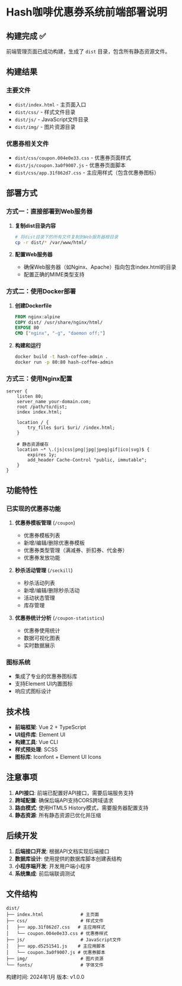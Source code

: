 # Hash咖啡优惠券系统前端部署说明

## 构建完成 ✅

前端管理页面已成功构建，生成了 `dist` 目录，包含所有静态资源文件。

## 构建结果

### 主要文件
- `dist/index.html` - 主页面入口
- `dist/css/` - 样式文件目录
- `dist/js/` - JavaScript文件目录
- `dist/img/` - 图片资源目录

### 优惠券相关文件
- `dist/css/coupon.004e0e33.css` - 优惠券页面样式
- `dist/js/coupon.3a0f9007.js` - 优惠券页面脚本
- `dist/css/app.31f862d7.css` - 主应用样式（包含优惠券图标）

## 部署方式

### 方式一：直接部署到Web服务器

1. **复制dist目录内容**
   ```bash
   # 将dist目录下的所有文件复制到Web服务器根目录
   cp -r dist/* /var/www/html/
   ```

2. **配置Web服务器**
   - 确保Web服务器（如Nginx、Apache）指向包含index.html的目录
   - 配置正确的MIME类型支持

### 方式二：使用Docker部署

1. **创建Dockerfile**
   ```dockerfile
   FROM nginx:alpine
   COPY dist/ /usr/share/nginx/html/
   EXPOSE 80
   CMD ["nginx", "-g", "daemon off;"]
   ```

2. **构建和运行**
   ```bash
   docker build -t hash-coffee-admin .
   docker run -p 80:80 hash-coffee-admin
   ```

### 方式三：使用Nginx配置

```nginx
server {
    listen 80;
    server_name your-domain.com;
    root /path/to/dist;
    index index.html;

    location / {
        try_files $uri $uri/ /index.html;
    }

    # 静态资源缓存
    location ~* \.(js|css|png|jpg|jpeg|gif|ico|svg)$ {
        expires 1y;
        add_header Cache-Control "public, immutable";
    }
}
```

## 功能特性

### 已实现的优惠券功能
1. **优惠券模板管理** (`/coupon`)
   - 优惠券模板列表
   - 新增/编辑/删除优惠券模板
   - 优惠券类型管理（满减券、折扣券、代金券）
   - 优惠券发放功能

2. **秒杀活动管理** (`/seckill`)
   - 秒杀活动列表
   - 新增/编辑/删除秒杀活动
   - 活动状态管理
   - 库存管理

3. **优惠券统计分析** (`/coupon-statistics`)
   - 优惠券使用统计
   - 数据可视化图表
   - 实时数据展示

### 图标系统
- 集成了专业的优惠券图标库
- 支持Element UI内置图标
- 响应式图标设计

## 技术栈

- **前端框架**: Vue 2 + TypeScript
- **UI组件库**: Element UI
- **构建工具**: Vue CLI
- **样式预处理**: SCSS
- **图标库**: Iconfont + Element UI Icons

## 注意事项

1. **API接口**: 前端已配置好API接口，需要后端服务支持
2. **跨域配置**: 确保后端API支持CORS跨域请求
3. **路由模式**: 使用HTML5 History模式，需要服务器配置支持
4. **静态资源**: 所有静态资源已优化并压缩

## 后续开发

1. **后端接口开发**: 根据API文档实现后端接口
2. **数据库设计**: 使用提供的数据库脚本创建表结构
3. **小程序端开发**: 开发用户端小程序
4. **系统集成**: 前后端联调测试

## 文件结构

```
dist/
├── index.html              # 主页面
├── css/                    # 样式文件
│   ├── app.31f862d7.css   # 主应用样式
│   └── coupon.004e0e33.css # 优惠券样式
├── js/                     # JavaScript文件
│   ├── app.d5251541.js    # 主应用脚本
│   └── coupon.3a0f9007.js # 优惠券脚本
├── img/                    # 图片资源
└── fonts/                  # 字体文件
```

构建时间: 2024年1月
版本: v1.0.0

